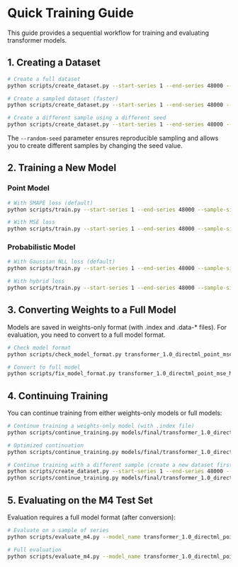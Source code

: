 # Quick Training Guide

This guide provides a sequential workflow for training and evaluating transformer models.

## 1. Creating a Dataset

```bash
# Create a full dataset
python scripts/create_dataset.py --start-series 1 --end-series 48000 --random-seed 42

# Create a sampled dataset (faster)
python scripts/create_dataset.py --start-series 1 --end-series 48000 --sample-size 1000 --random-seed 42

# Create a different sample using a different seed
python scripts/create_dataset.py --start-series 1 --end-series 48000 --sample-size 1000 --random-seed 43
```

The `--random-seed` parameter ensures reproducible sampling and allows you to create different samples by changing the seed value.

## 2. Training a New Model

### Point Model

```bash
# With SMAPE loss (default)
python scripts/train.py --start-series 1 --end-series 48000 --sample-size 1000 --batch-size 64 --epochs 50

# With MSE loss
python scripts/train.py --start-series 1 --end-series 48000 --sample-size 1000 --batch-size 64 --epochs 50 --loss-type mse
```

### Probabilistic Model

```bash
# With Gaussian NLL loss (default)
python scripts/train.py --start-series 1 --end-series 48000 --sample-size 1000 --batch-size 64 --epochs 50 --probabilistic

# With hybrid loss
python scripts/train.py --start-series 1 --end-series 48000 --sample-size 1000 --batch-size 64 --epochs 50 --probabilistic --loss-type hybrid --loss-alpha 0.8
```

## 3. Converting Weights to a Full Model

Models are saved in weights-only format (with .index and .data-* files). For evaluation, you need to convert to a full model format.

```bash
# Check model format
python scripts/check_model_format.py transformer_1.0_directml_point_mse_M1_M48000_sampled1000

# Convert to full model
python scripts/fix_model_format.py transformer_1.0_directml_point_mse_M1_M48000_sampled1000
```

## 4. Continuing Training

You can continue training from either weights-only models or full models:

```bash
# Continue training a weights-only model (with .index file)
python scripts/continue_training.py models/final/transformer_1.0_directml_point_mse_M1_M48000_sampled1000 --epochs 10 --loss-type mse

# Optimized continuation
python scripts/continue_training.py models/final/transformer_1.0_directml_point_mse_M1_M48000_sampled1000 --epochs 10 --loss-type mse --disable-memory-growth --batch-size 64 --aggressive-cleanup

# Continue training with a different sample (create a new dataset first with a different seed)
python scripts/create_dataset.py --start-series 1 --end-series 48000 --sample-size 2000 --random-seed 43
python scripts/continue_training.py models/final/transformer_1.0_directml_point_mse_M1_M48000_sampled1000 --epochs 10 --loss-type mse --start-series 1 --end-series 48000 --sample-size 2000
```

## 5. Evaluating on the M4 Test Set

Evaluation requires a full model format (after conversion):

```bash
# Evaluate on a sample of series
python scripts/evaluate_m4.py --model_name transformer_1.0_directml_point_mse_M1_M48000_sampled1000_full --sample_size 400

# Full evaluation
python scripts/evaluate_m4.py --model_name transformer_1.0_directml_point_mse_M1_M48000_sampled1000_full --sample_size 48000
``` 
